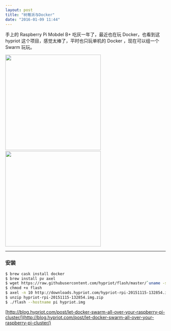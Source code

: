 ```yaml
---
layout: post
title: "树莓派与Docker"
date: "2016-01-09 11:44"
---
```


手上的 Raspberry Pi Mobdel B+ 吃灰一年了，最近也在玩 Docker，也看到这 hypriot 这个项目，感觉太棒了，平时也只玩单机的 Docker ，现在可以组一个 Swarm 玩玩。

<img src="http://ww2.sinaimg.cn/mw690/6734058fgw1ezt3s2su51j21kw1kw1kx.jpg" width="300">&nbsp;&nbsp;<img src="http://ww1.sinaimg.cn/mw690/6734058fgw1ezt3rjnm07j21kw1kw7wh.jpg" width="300">

---

### 安装

```bash
$ brew cask install docker
$ brew install pv axel
$ wget https://raw.githubusercontent.com/hypriot/flash/master/`uname -s`/flash
$ chmod +x flash
$ axel -n 10 http://downloads.hypriot.com/hypriot-rpi-20151115-132854.img.zip
$ unzip hypriot-rpi-20151115-132854.img.zip
$ ./flash --hostname pi hypriot.img
```

[http://blog.hypriot.com/post/let-docker-swarm-all-over-your-raspberry-pi-cluster/](http://blog.hypriot.com/post/let-docker-swarm-all-over-your-raspberry-pi-cluster/)
